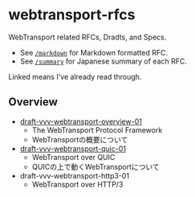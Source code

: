 # webtransport-rfcs

WebTransport related RFCs, Dradts, and Specs.

- See [`/markdown`](./markdown) for Markdown formatted RFC.
- See [`/summary`](./summary) for Japanese summary of each RFC.

Linked means I've already read through.

## Overview

- [draft-vvv-webtransport-overview-01](./summary/draft-vvv-webtransport-overview-01.md)
  - The WebTransport Protocol Framework
  - WebTransportの概要について
- [draft-vvv-webtransport-quic-01](./summary/draft-vvv-webtransport-quic-01.md)
  - WebTransport over QUIC
  - QUICの上で動くWebTransportについて
- draft-vvv-webtransport-http3-01
  - WebTransport over HTTP/3
